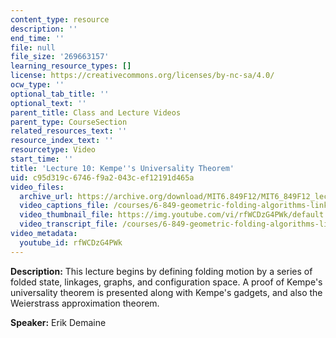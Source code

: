 ```yaml
---
content_type: resource
description: ''
end_time: ''
file: null
file_size: '269663157'
learning_resource_types: []
license: https://creativecommons.org/licenses/by-nc-sa/4.0/
ocw_type: ''
optional_tab_title: ''
optional_text: ''
parent_title: Class and Lecture Videos
parent_type: CourseSection
related_resources_text: ''
resource_index_text: ''
resourcetype: Video
start_time: ''
title: 'Lecture 10: Kempe''s Universality Theorem'
uid: c95d319c-6746-f9a2-043c-ef12191d465a
video_files:
  archive_url: https://archive.org/download/MIT6.849F12/MIT6_849F12_lec10_300k.mp4
  video_captions_file: /courses/6-849-geometric-folding-algorithms-linkages-origami-polyhedra-fall-2012/7eee8ca1932c512fb715238f8bf553cd_rfWCDzG4PWk.vtt
  video_thumbnail_file: https://img.youtube.com/vi/rfWCDzG4PWk/default.jpg
  video_transcript_file: /courses/6-849-geometric-folding-algorithms-linkages-origami-polyhedra-fall-2012/dc83ad9b4020b460d8eb51cdb1116a42_rfWCDzG4PWk.pdf
video_metadata:
  youtube_id: rfWCDzG4PWk
---
```


**Description:** This lecture begins by defining folding motion by a series of folded state, linkages, graphs, and configuration space. A proof of Kempe's universality theorem is presented along with Kempe's gadgets, and also the Weierstrass approximation theorem.

**Speaker:** Erik Demaine

